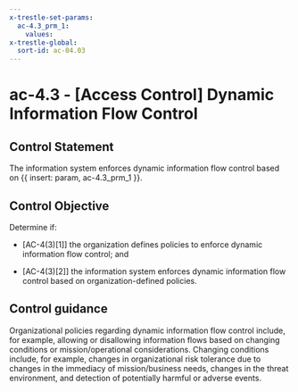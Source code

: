 ```yaml
---
x-trestle-set-params:
  ac-4.3_prm_1:
    values:
x-trestle-global:
  sort-id: ac-04.03
---
```


# ac-4.3 - \[Access Control\] Dynamic Information Flow Control

## Control Statement

The information system enforces dynamic information flow control based on {{ insert: param, ac-4.3_prm_1 }}.

## Control Objective

Determine if:

- \[AC-4(3)[1]\] the organization defines policies to enforce dynamic information flow control; and

- \[AC-4(3)[2]\] the information system enforces dynamic information flow control based on organization-defined policies.

## Control guidance

Organizational policies regarding dynamic information flow control include, for example, allowing or disallowing information flows based on changing conditions or mission/operational considerations. Changing conditions include, for example, changes in organizational risk tolerance due to changes in the immediacy of mission/business needs, changes in the threat environment, and detection of potentially harmful or adverse events.

